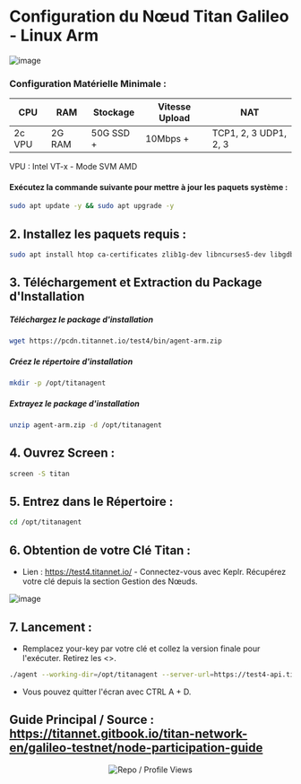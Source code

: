 # Configuration du Nœud Titan Galileo - Linux Arm

![image](https://github.com/user-attachments/assets/4c227290-b685-40f1-ae70-fe8524f85e3a)

### Configuration Matérielle Minimale :

| CPU      | RAM     | Stockage  | Vitesse Upload | NAT                |
|----------|---------|-----------|--------------|--------------------|
| 2c VPU   | 2G RAM  | 50G SSD + | 10Mbps +     | TCP1, 2, 3 UDP1, 2, 3 |

VPU : Intel VT-x - Mode SVM AMD


#### Exécutez la commande suivante pour mettre à jour les paquets système :

```bash
sudo apt update -y && sudo apt upgrade -y
```
## 2. Installez les paquets requis :

```bash
sudo apt install htop ca-certificates zlib1g-dev libncurses5-dev libgdbm-dev libnss3-dev tmux iptables curl nvme-cli git wget make jq libleveldb-dev build-essential pkg-config ncdu tar clang bsdmainutils lsb-release libssl-dev libreadline-dev libffi-dev jq gcc screen unzip lz4 -y
```

## 3. Téléchargement et Extraction du Package d'Installation

##### Téléchargez le package d'installation

```bash
wget https://pcdn.titannet.io/test4/bin/agent-arm.zip
```

##### Créez le répertoire d'installation

```bash
mkdir -p /opt/titanagent
```
##### Extrayez le package d'installation

```bash
unzip agent-arm.zip -d /opt/titanagent
```

## 4. Ouvrez Screen : 

```bash
screen -S titan
```

## 5. Entrez dans le Répertoire : 

```bash
cd /opt/titanagent
```

## 6. Obtention de votre Clé Titan : 

- Lien : https://test4.titannet.io/ - Connectez-vous avec Keplr. Récupérez votre clé depuis la section Gestion des Nœuds.

![image](https://github.com/user-attachments/assets/1e2864ef-ba38-43a1-800d-37093b3b5f73)

## 7. Lancement : 

- Remplacez your-key par votre clé et collez la version finale pour l'exécuter. Retirez les <>.

```bash
./agent --working-dir=/opt/titanagent --server-url=https://test4-api.titannet.io --key=<votre-clé>
```

- Vous pouvez quitter l'écran avec CTRL A + D.

## Guide Principal / Source : https://titannet.gitbook.io/titan-network-en/galileo-testnet/node-participation-guide

<p align="center">
  <img src="https://komarev.com/ghpvc/?username=FurkanL0&style=flat-square&color=brightgreen&label=Profile+Views+/+Repo+Views+" alt="Repo / Profile Views" />
</p>
